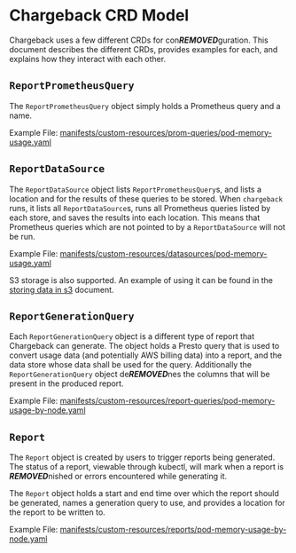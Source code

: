 # Chargeback CRD Model

Chargeback uses a few different CRDs for con***REMOVED***guration. This document describes
the different CRDs, provides examples for each, and explains how they interact
with each other.

## `ReportPrometheusQuery`

The `ReportPrometheusQuery` object simply holds a Prometheus query and a name.

Example File: [manifests/custom-resources/prom-queries/pod-memory-usage.yaml](../manifests/custom-resources/prom-queries/pod-memory-usage.yaml)

## `ReportDataSource`

The `ReportDataSource` object lists `ReportPrometheusQuery`s, and lists a
location and for the results of these queries to be stored. When `chargeback`
runs, it lists all `ReportDataSource`s, runs all Prometheus queries listed by
each store, and saves the results into each location. This means that Prometheus
queries which are not pointed to by a `ReportDataSource` will not be run.

Example File: [manifests/custom-resources/datasources/pod-memory-usage.yaml](../manifests/custom-resources/datasources/pod-memory-usage.yaml)

S3 storage is also supported. An example of using it can be found in the [storing data in s3](Storing-Data-In-S3.md) document.

## `ReportGenerationQuery`

Each `ReportGenerationQuery` object is a different type of report that
Chargeback can generate. The object holds a Presto query that is used to convert
usage data (and potentially AWS billing data) into a report, and the data store
whose data shall be used for the query. Additionally the `ReportGenerationQuery`
object de***REMOVED***nes the columns that will be present in the produced report.

Example File: [manifests/custom-resources/report-queries/pod-memory-usage-by-node.yaml](../manifests/custom-resources/report-queries/pod-memory-usage-by-node.yaml)

## `Report`

The `Report` object is created by users to trigger reports being generated. The
status of a report, viewable through kubectl, will mark when a report is
***REMOVED***nished or errors encountered while generating it.

The `Report` object holds a start and end time over which the report should be
generated, names a generation query to use, and provides a location for the
report to be written to.

Example File: [manifests/custom-resources/reports/pod-memory-usage-by-node.yaml](../manifests/custom-resources/reports/pod-memory-usage-by-node.yaml)

